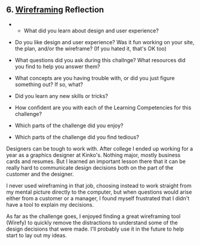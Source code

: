 ## 6. [Wireframing](6_wireframing/readme.md) Reflection

* * What did you learn about design and user experience? 
* Do you like design and user experience? Was it fun working on your site, the plan, and/or the wireframe? (If you hated it, that's OK too)

* What questions did you ask during this challnge? What resources did you find to help you answer them?  
* What concepts are you having trouble with, or did you just figure something out? If so, what?  
* Did you learn any new skills or tricks?
* How confident are you with each of the Learning Competencies for this challenge? 
* Which parts of the challenge did you enjoy?
* Which parts of the challenge did you find tedious?

Designers can be tough to work with.  After college I ended up working for a year as a graphics designer at Kinko's.  Nothing major, mostly business cards and resumes.  But I learned an important lesson there that it can be really hard to communicate design decisions both on the part of the customer and the designer.

I never used wireframing in that job, choosing instead to work straight from my mental picture directly to the computer, but when questions would arise either from a customer or a manager, I found myself frustrated that I didn't have a tool to explain my decisions.

As far as the challenge goes, I enjoyed finding a great wireframing tool (Wirefy) to quickly remove the distractions to understand some of the design decisions that were made.  I'll probably use it in the future to help start to lay out my ideas.

